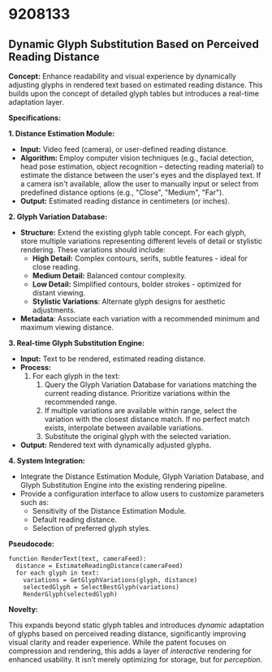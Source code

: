 # 9208133

## Dynamic Glyph Substitution Based on Perceived Reading Distance

**Concept:** Enhance readability and visual experience by dynamically adjusting glyphs in rendered text based on estimated reading distance. This builds upon the concept of detailed glyph tables but introduces a real-time adaptation layer.

**Specifications:**

**1. Distance Estimation Module:**

*   **Input:** Video feed (camera), or user-defined reading distance.
*   **Algorithm:** Employ computer vision techniques (e.g., facial detection, head pose estimation, object recognition – detecting reading material) to estimate the distance between the user's eyes and the displayed text.  If a camera isn't available, allow the user to manually input or select from predefined distance options (e.g., "Close", "Medium", "Far").
*   **Output:** Estimated reading distance in centimeters (or inches).

**2. Glyph Variation Database:**

*   **Structure:** Extend the existing glyph table concept. For each glyph, store multiple variations representing different levels of detail or stylistic rendering.  These variations should include:
    *   **High Detail:** Complex contours, serifs, subtle features - ideal for close reading.
    *   **Medium Detail:** Balanced contour complexity.
    *   **Low Detail:** Simplified contours, bolder strokes - optimized for distant viewing.
    *   **Stylistic Variations**:  Alternate glyph designs for aesthetic adjustments.
*   **Metadata**:  Associate each variation with a recommended minimum and maximum viewing distance.

**3. Real-time Glyph Substitution Engine:**

*   **Input:** Text to be rendered, estimated reading distance.
*   **Process:**
    1.  For each glyph in the text:
        1.  Query the Glyph Variation Database for variations matching the current reading distance. Prioritize variations within the recommended range.
        2.  If multiple variations are available within range, select the variation with the closest distance match. If no perfect match exists, interpolate between available variations.
        3.  Substitute the original glyph with the selected variation.
*   **Output:** Rendered text with dynamically adjusted glyphs.

**4. System Integration:**

*   Integrate the Distance Estimation Module, Glyph Variation Database, and Glyph Substitution Engine into the existing rendering pipeline.
*   Provide a configuration interface to allow users to customize parameters such as:
    *   Sensitivity of the Distance Estimation Module.
    *   Default reading distance.
    *   Selection of preferred glyph styles.

**Pseudocode:**

```
function RenderText(text, cameraFeed):
  distance = EstimateReadingDistance(cameraFeed)
  for each glyph in text:
    variations = GetGlyphVariations(glyph, distance)
    selectedGlyph = SelectBestGlyph(variations)
    RenderGlyph(selectedGlyph)
```

**Novelty:**

This expands beyond static glyph tables and introduces *dynamic* adaptation of glyphs based on perceived reading distance, significantly improving visual clarity and reader experience. While the patent focuses on compression and rendering, this adds a layer of *interactive* rendering for enhanced usability. It isn’t merely optimizing for storage, but for *perception*.